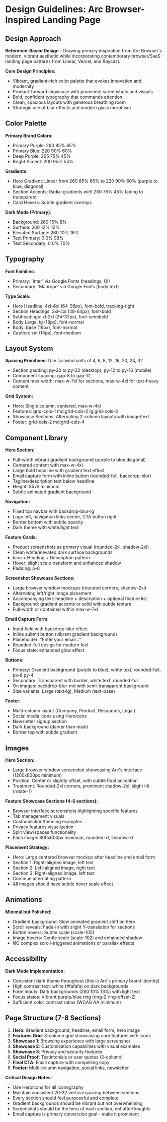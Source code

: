 # Design Guidelines: Arc Browser-Inspired Landing Page

## Design Approach
**Reference-Based Design** - Drawing primary inspiration from Arc Browser's modern, vibrant aesthetic while incorporating contemporary browser/SaaS landing page patterns from Linear, Vercel, and Raycast.

**Core Design Principles:**
- Vibrant, gradient-rich color palette that evokes innovation and modernity
- Product-forward showcase with prominent screenshots and visuals
- Bold, confident typography that commands attention
- Clean, spacious layouts with generous breathing room
- Strategic use of blur effects and modern glass morphism

## Color Palette

**Primary Brand Colors:**
- Primary Purple: 260 85% 65%
- Primary Blue: 220 90% 60%
- Deep Purple: 265 75% 45%
- Bright Accent: 200 95% 55%

**Gradients:**
- Hero Gradient: Linear from 260 85% 65% to 220 90% 60% (purple to blue, diagonal)
- Section Accents: Radial gradients with 260 75% 45% fading to transparent
- Card Hovers: Subtle gradient overlays

**Dark Mode (Primary):**
- Background: 260 15% 8%
- Surface: 260 12% 12%
- Elevated Surface: 260 10% 16%
- Text Primary: 0 0% 98%
- Text Secondary: 0 0% 70%

## Typography

**Font Families:**
- Primary: 'Inter' via Google Fonts (headings, UI)
- Secondary: 'Manrope' via Google Fonts (body text)

**Type Scale:**
- Hero Headline: 4xl-6xl (64-96px), font-bold, tracking-tight
- Section Headings: 3xl-4xl (48-64px), font-bold
- Subheadings: xl-2xl (24-32px), font-semibold
- Body Large: lg (18px), font-normal
- Body: base (16px), font-normal
- Caption: sm (14px), font-medium

## Layout System

**Spacing Primitives:** Use Tailwind units of 4, 6, 8, 12, 16, 20, 24, 32
- Section padding: py-20 to py-32 (desktop), py-12 to py-16 (mobile)
- Component spacing: gap-8 to gap-12
- Content max-width: max-w-7xl for sections, max-w-4xl for text-heavy content

**Grid System:**
- Hero: Single column, centered, max-w-4xl
- Features: grid-cols-1 md:grid-cols-2 lg:grid-cols-3
- Showcase Sections: Alternating 2-column layouts with image/text
- Footer: grid-cols-2 md:grid-cols-4

## Component Library

**Hero Section:**
- Full-width vibrant gradient background (purple to blue diagonal)
- Centered content with max-w-4xl
- Large bold headline with gradient text effect
- Email capture form with inline button (rounded-full, backdrop-blur)
- Tagline/description text below headline
- Height: 85vh minimum
- Subtle animated gradient background

**Navigation:**
- Fixed top navbar with backdrop-blur-lg
- Logo left, navigation links center, CTA button right
- Border bottom with subtle opacity
- Dark theme with white/light text

**Feature Cards:**
- Product screenshots as primary visual (rounded-2xl, shadow-2xl)
- Clean white/elevated dark surface backgrounds
- Icon + Heading + Description pattern
- Hover: slight scale transform and enhanced shadow
- Padding: p-8

**Screenshot Showcase Sections:**
- Large browser window mockups (rounded corners, shadow-2xl)
- Alternating left/right image placement
- Accompanying text: headline + description + optional feature list
- Background: gradient accents or solid with subtle texture
- Full-width or contained within max-w-7xl

**Email Capture Form:**
- Input field with backdrop-blur effect
- Inline submit button (vibrant gradient background)
- Placeholder: "Enter your email..."
- Rounded-full design for modern feel
- Focus state: enhanced glow effect

**Buttons:**
- Primary: Gradient background (purple to blue), white text, rounded-full, px-8 py-4
- Secondary: Transparent with border, white text, rounded-full
- On images: backdrop-blur-md with semi-transparent background
- Size variants: Large (text-lg), Medium (text-base)

**Footer:**
- Multi-column layout (Company, Product, Resources, Legal)
- Social media icons using Heroicons
- Newsletter signup section
- Dark background (darker than main)
- Border top with subtle gradient

## Images

**Hero Section:**
- Large browser window screenshot showcasing Arc's interface (1200x800px minimum)
- Position: Center or slightly offset, with subtle float animation
- Treatment: Rounded-2xl corners, prominent shadow-2xl, slight tilt (rotate-1)

**Feature Showcase Sections (4-6 sections):**
- Browser interface screenshots highlighting specific features
- Tab management visuals
- Customization/theming examples
- Privacy features visualization
- Split view/spaces functionality
- Each image: 800x600px minimum, rounded-xl, shadow-xl

**Placement Strategy:**
- Hero: Large centered browser mockup after headline and email form
- Section 1: Right-aligned image, left text
- Section 2: Left-aligned image, right text
- Section 3: Right-aligned image, left text
- Continue alternating pattern
- All images should have subtle hover scale effect

## Animations

**Minimal but Polished:**
- Gradient background: Slow animated gradient shift on hero
- Scroll reveals: Fade-in with slight Y-translation for sections
- Button hovers: Subtle scale (scale-105)
- Image hovers: Gentle scale (scale-102) and enhanced shadow
- NO complex scroll-triggered animations or parallax effects

## Accessibility

**Dark Mode Implementation:**
- Consistent dark theme throughout (this is Arc's primary brand identity)
- High contrast text: white (#fafafa) on dark backgrounds
- Form inputs: Dark backgrounds (260 10% 16%) with light text
- Focus states: Vibrant purple/blue ring (ring-2 ring-offset-2)
- Sufficient color contrast ratios (WCAG AA minimum)

## Page Structure (7-8 Sections)

1. **Hero**: Gradient background, headline, email form, hero image
2. **Features Grid**: 3-column grid showcasing core features with icons
3. **Showcase 1**: Browsing experience with large screenshot
4. **Showcase 2**: Customization capabilities with visual examples
5. **Showcase 3**: Privacy and security features
6. **Social Proof**: Testimonials or user quotes (2-column)
7. **Final CTA**: Email capture with compelling copy
8. **Footer**: Multi-column navigation, social links, newsletter

**Critical Design Notes:**
- Use Heroicons for all iconography
- Maintain consistent 20-32 vertical spacing between sections
- Every section should feel purposeful and complete
- Gradient backgrounds should be vibrant but not overwhelming
- Screenshots should be the hero of each section, not afterthoughts
- Email capture is primary conversion goal - make it prominent